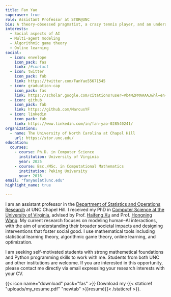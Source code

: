 ```yaml
---
title: Fan Yao
superuser: true
role: Assistant Professor at STOR@UNC
bio: A theory-obsessed pragmatist, a crazy tennis player, and an underachieving daydreamer.
interests:
  - Social aspects of AI
  - Multi-agent modeling
  - Algorithmic game theory
  - Online learning
social:
  - icon: envelope
    icon_pack: fas
    link: /#contact
  - icon: twitter
    icon_pack: fab
    link: https://twitter.com/FanYao55671545
  - icon: graduation-cap
    icon_pack: fas
    link: https://scholar.google.com/citations?user=Vb4MZPMAAAAJ&hl=en-US
  - icon: github
    icon_pack: fab
    link: https://github.com/MarcusYF
  - icon: linkedin
    icon_pack: fab
    link: https://www.linkedin.com/in/fan-yao-028540241/
organizations:
  - name: The University of North Carolina at Chapel Hill
    url: https://stor.unc.edu/
education:
  courses:
    - course: Ph.D. in Computer Science
      institution: University of Virginia
      year: 2025
    - course: Bsc./MSc. in Computational Mathematics
      institution: Peking University
      year: 2016
email: "fanyao[at]unc.edu"
highlight_name: true

---
```

I am an assistant professor in the [Department of Statistics and Operations Research](https://stor.unc.edu/) at UNC Chapel Hill. I received my PhD in [Computer Science at the University of Virginia](https://engineering.virginia.edu/department/computer-science), advised by Prof. [Haifeng Xu](https://www.haifeng-xu.com/) and Prof. [Hongning Wang](http://www.cs.virginia.edu/~hw5x/). My current research focuses on modeling human–AI interactions, with the aim of understanding their broader societal impacts and designing interventions that foster social good. I use mathematical tools including statistical learning theory, algorithmic game theory, online learning, and optimization.

I am seeking self-motivated students with strong mathemetical foundations and Python programming skills to work with me. Students from both UNC and other institutions are welcome. If you are interested in this opportunity, please contact me directly via email expressing your research interests with your CV.

<!--Before my Ph.D journey, I worked at [Alibaba](www.alibaba.com), where I built recommender systems for [Taobao](https://en.wikipedia.org/wiki/Taobao), the world's largest e-commerce platform. Prior to that, I obtained my Bachelor's and Master's degrees in computational mathematics from [Peking University](https://english.pku.edu.cn). -->

{{< icon name="download" pack="fas" >}} Download my {{< staticref "uploads/my_resume.pdf" "newtab" >}}resumé{{< /staticref >}}.

